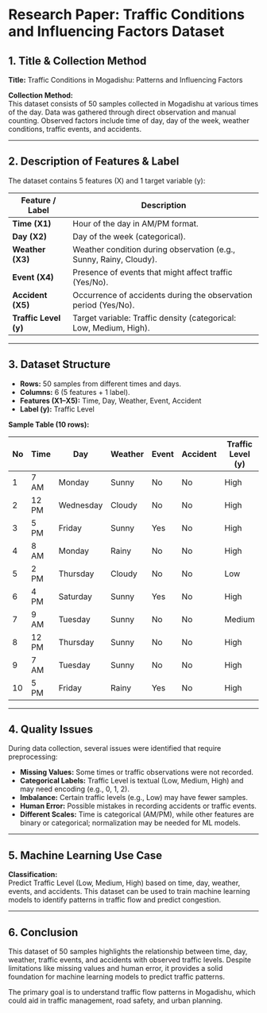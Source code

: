 # Research Paper: Traffic Conditions and Influencing Factors Dataset

## 1. Title & Collection Method
**Title:** Traffic Conditions in Mogadishu: Patterns and Influencing Factors

**Collection Method:**  
This dataset consists of 50 samples collected in Mogadishu at various times of the day. Data was gathered through direct observation and manual counting. Observed factors include time of day, day of the week, weather conditions, traffic events, and accidents.

---

## 2. Description of Features & Label
The dataset contains 5 features (X) and 1 target variable (y):

| Feature / Label | Description |
|-----------------|-------------|
| **Time (X1)**   | Hour of the day in AM/PM format. |
| **Day (X2)**    | Day of the week (categorical). |
| **Weather (X3)** | Weather condition during observation (e.g., Sunny, Rainy, Cloudy). |
| **Event (X4)**  | Presence of events that might affect traffic (Yes/No). |
| **Accident (X5)** | Occurrence of accidents during the observation period (Yes/No). |
| **Traffic Level (y)** | Target variable: Traffic density (categorical: Low, Medium, High). |

---

## 3. Dataset Structure
- **Rows:** 50 samples from different times and days.  
- **Columns:** 6 (5 features + 1 label).  
- **Features (X1–X5):** Time, Day, Weather, Event, Accident  
- **Label (y):** Traffic Level  

**Sample Table (10 rows):**

| No | Time  | Day      | Weather | Event | Accident | Traffic Level (y) |
|----|-------|----------|---------|-------|----------|-----------------|
| 1  | 7 AM  | Monday   | Sunny   | No    | No       | High            |
| 2  | 12 PM | Wednesday| Cloudy  | No    | No       | High            |
| 3  | 5 PM  | Friday   | Sunny   | Yes   | No       | High            |
| 4  | 8 AM  | Monday   | Rainy   | No    | No       | High            |
| 5  | 2 PM  | Thursday | Cloudy  | No    | No       | Low             |
| 6  | 4 PM  | Saturday | Sunny   | Yes   | No       | High            |
| 7  | 9 AM  | Tuesday  | Sunny   | No    | No       | Medium          |
| 8  | 12 PM | Thursday | Sunny   | No    | No       | High            |
| 9  | 7 AM  | Tuesday  | Sunny   | No    | No       | High            |
| 10 | 5 PM  | Friday   | Rainy   | Yes   | No       | High            |

---

## 4. Quality Issues
During data collection, several issues were identified that require preprocessing:  

- **Missing Values:** Some times or traffic observations were not recorded.  
- **Categorical Labels:** Traffic Level is textual (Low, Medium, High) and may need encoding (e.g., 0, 1, 2).  
- **Imbalance:** Certain traffic levels (e.g., Low) may have fewer samples.  
- **Human Error:** Possible mistakes in recording accidents or traffic events.  
- **Different Scales:** Time is categorical (AM/PM), while other features are binary or categorical; normalization may be needed for ML models.  

---

## 5. Machine Learning Use Case
**Classification:**  
Predict Traffic Level (Low, Medium, High) based on time, day, weather, events, and accidents. This dataset can be used to train machine learning models to identify patterns in traffic flow and predict congestion.

---

## 6. Conclusion
This dataset of 50 samples highlights the relationship between time, day, weather, traffic events, and accidents with observed traffic levels. Despite limitations like missing values and human error, it provides a solid foundation for machine learning models to predict traffic patterns.

The primary goal is to understand traffic flow patterns in Mogadishu, which could aid in traffic management, road safety, and urban planning.
